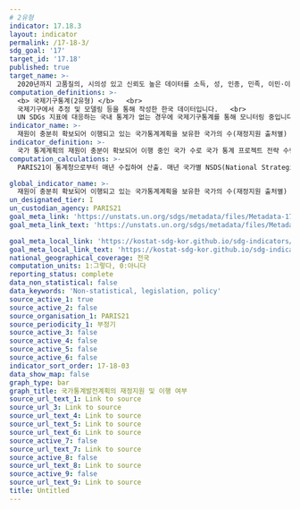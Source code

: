 ```yaml
---
# 2유형
indicator: 17.18.3
layout: indicator
permalink: /17-18-3/
sdg_goal: '17'
target_id: '17.18'
published: true
target_name: >-
  2020년까지 고품질의, 시의성 있고 신뢰도 높은 데이터를 소득, 성, 인종, 민족, 이민·이주신분, 장애상태, 지리적 위치, 기타 국가별 상황에 맞는 특성별로 세분화하여 제공할 수 있도록 개도국의 역량 구축 지원 강화
computation_definitions: >-
  <b> 국제기구통계(2유형) </b>   <br>
  국제기구에서 추정 및 모델링 등을 통해 작성한 한국 데이터입니다.   <br>
  UN SDGs 지표에 대응하는 국내 통계가 없는 경우에 국제기구통계를 통해 모니터링 중입니다. 
indicator_name: >-
  재원이 충분히 확보되어 이행되고 있는 국가통계계획을 보유한 국가의 수(재정지원 출처별)
indicator_definition: >-
  국가 통계계획의 재원이 충분이 확보되어 이행 중인 국가 수로 국가 통계 프로젝트 전략 수립, 이행 또는 올해 안에 전략 채택을 기다리는 국가 포함
computation_calculations: >-
  PARIS21이 통계청으로부터 매년 수집하여 산출. 매년 국가별 NSDS(National Strategies for the Development of Statistics) 관련 기관과 이메일을 통해 수집 

global_indicator_name: >-
  재원이 충분히 확보되어 이행되고 있는 국가통계계획을 보유한 국가의 수(재정지원 출처별)
un_designated_tier: I
un_custodian_agency: PARIS21
goal_meta_link: 'https://unstats.un.org/sdgs/metadata/files/Metadata-17-18-03.pdf'
goal_meta_link_text: 'https://unstats.un.org/sdgs/metadata/files/Metadata-17-18-03.pdf'

goal_meta_local_link: 'https://kostat-sdg-kor.github.io/sdg-indicators/public/data/Metadata-17-18-03_KOR.pdf'
goal_meta_local_link_text: 'https://kostat-sdg-kor.github.io/sdg-indicators/public/data/Metadata-17-18-03_KOR.pdf'
national_geographical_coverage: 전국
computation_units: 1:그렇다, 0:아니다
reporting_status: complete
data_non_statistical: false
data_keywords: 'Non-statistical, legislation, policy'
source_active_1: true
source_active_2: false
source_organisation_1: PARIS21
source_periodicity_1: 부정기
source_active_3: false
source_active_4: false
source_active_5: false
source_active_6: false
indicator_sort_order: 17-18-03
data_show_map: false
graph_type: bar
graph_title: 국가통계발전계획의 재정지원 및 이행 여부
source_url_text_1: Link to source
source_url_3: Link to source
source_url_text_4: Link to source
source_url_text_5: Link to source
source_url_text_6: Link to source
source_active_7: false
source_url_text_7: Link to source
source_active_8: false
source_url_text_8: Link to source
source_active_9: false
source_url_text_9: Link to source
title: Untitled
---
```

